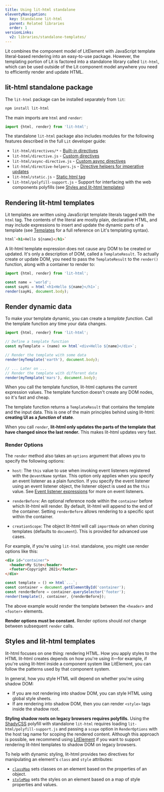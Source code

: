 ```yaml
---
title: Using lit-html standalone
eleventyNavigation:
  key: Standalone lit-html
  parent: Related libraries
  order: 1
versionLinks:
  v2: libraries/standalone-templates/
---
```


Lit combines the component model of LitElement with JavaScript template literal-based rendering into an easy-to-use package. However, the templating portion of Lit is factored into a standalone library called `lit-html`, which can be used outside of the Lit component model anywhere you need to efficiently render and update HTML.

## lit-html standalone package

The `lit-html` package can be installed separately from `lit`:

```sh
npm install lit-html
```

The main imports are `html` and `render`:
```js
import {html, render} from 'lit-html';
```

The standalone `lit-html` package also includes modules for the following features described in the full `Lit` developer guide:

* `lit-html/directives/*` - [Built-in directives](/docs/templates/directives/)
* `lit-html/directive.js` - [Custom directives](/docs/templates/custom-directives/)
* `lit-html/async-directive.js` - [Custom async directives](/docs/templates/custom-directives/#async-directives)
* `lit-html/directive-helpers.js` - [Directive helpers for imperative updates](/docs/templates/custom-directives/#imperative-dom-access:-update())
* `lit-html/static.js` - [Static html tag](/docs/templates/expressions/#static-expressions)
* `lit-html/polyfill-support.js` - Support for interfacing with the web components polyfills (see [Styles and lit-html templates](#styles-and-lit-html-templates))

## Rendering lit-html templates

Lit templates are written using JavaScript template literals tagged with the `html` tag. The contents of the literal are mostly plain, declarative HTML, and may include expressions to insert and update the dynamic parts of a template (see [Templates](/docs/templates/overview/) for a full reference on Lit's templating syntax).

```html
html`<h1>Hello ${name}</h1>`
```

A lit-html template expression does not cause any DOM to be created or updated. It's only a description of DOM, called a `TemplateResult`. To actually create or update DOM, you need to pass the `TemplateResult` to the `render()` function, along with a container to render to:

```js
import {html, render} from 'lit-html';

const name = 'world';
const sayHi = html`<h1>Hello ${name}</h1>`;
render(sayHi, document.body);
```

## Render dynamic data

To make your template dynamic, you can create a _template function_. Call the template function any time your data changes.

```js
import {html, render} from 'lit-html';

// Define a template function
const myTemplate = (name) => html`<div>Hello ${name}</div>`;

// Render the template with some data
render(myTemplate('earth'), document.body);

// ... Later on ...
// Render the template with different data
render(myTemplate('mars'), document.body);
```

When you call the template function, lit-html captures the current expression values. The template function doesn't create any DOM nodes, so it's fast and cheap.

The template function returns a `TemplateResult` that contains the template and the input data. This is one of the main principles behind using lit-html: **creating UI as a _function_ of state**.

When you call `render`, **lit-html only updates the parts of the template that have changed since the last render.** This makes lit-html updates very fast.

### Render Options

The `render` method also takes an `options` argument that allows you to specify the following options:

*   `host`: The `this` value to use when invoking event listeners registered with the `@eventName` syntax. This option only applies when you specify an event listener as a plain function. If you specify the event listener using an event listener object, the listener object is used as the `this` value. See [Event listener expressions](/docs/templates/expressions/#event-listener-expressions) for more on event listeners.

*   `renderBefore`: An optional reference node within the `container` before which lit-html will render. By default, lit-html will append to the end of the container. Setting `renderBefore` allows rendering to a specific spot within the container.

*   `creationScope`: The object lit-html will call `importNode` on when cloning templates (defaults to `document`). This is provided for advanced use cases.

For example, if you're using `lit-html` standalone, you might use render options like this:

```html
<div id="container">
  <header>My Site</header>
  <footer>Copyright 2021</footer>
</div>
```

```ts
const template = () => html`...`;
const container = document.getElementById('container');
const renderBefore = container.querySelector('footer');
render(template(), container, {renderBefore});
```

The above example would render the template between the `<header>` and `<footer>` elements.

<div class="alert alert-info">

**Render options must be constant.** Render options should *not* change between subsequent `render` calls.

</div>

## Styles and lit-html templates

lit-html focuses on one thing: rendering HTML. How you apply styles to the HTML lit-html creates depends on how you're using it—for example, if you're using lit-html inside a component system like LitElement, you can follow the patterns used by that component system.

In general, how you style HTML will depend on whether you're using shadow DOM:

*   If you are not rendering into shadow DOM, you can style HTML using global style sheets.
*   If are rendering into shadow DOM, then you can render `<style>` tags inside the shadow root.

<div class="alert alert-info">

**Styling shadow roots on legacy browsers requires polyfills.** Using the [ShadyCSS](https://github.com/webcomponents/polyfills/tree/master/packages/shadycss) polyfill with standalone `lit-html` requires loading `lit-html/polyfill-support.js` and passing a `scope` option in `RenderOptions` with the host tag name for scoping the rendered content. Although this approach is possible, we recommend using [LitElement](/docs/components/overview/) if you want to support rendering lit-html templates to shadow DOM on legacy browsers.

</div>

To help with dynamic styling, lit-html provides two directives for manipulating an element's `class` and `style` attributes:

*   [`classMap`](/docs/templates/directives/#classmap) sets classes on an element based on the properties of an object.
*   [`styleMap`](/docs/templates/directives/#stylemap) sets the styles on an element based on a map of style properties and values.
